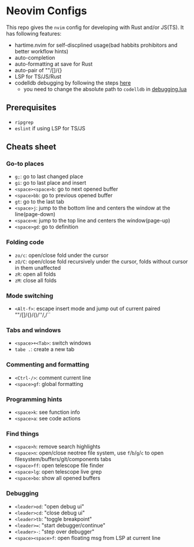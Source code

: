 # Neovim Configs 

This repo gives the `nvim` config for developing with Rust and/or JS(TS). It has following features:
- hartime.nvim for self-discplined usage(bad habbits prohibitors and better workflow hints)
- auto-completion
- auto-formatting at save for Rust 
- auto-pair of ""/[]/{}
- LSP for TS/JS/Rust
- codelldb debugging by following the steps [here](https://github.com/mfussenegger/nvim-dap/wiki/C-C---Rust-(via--codelldb))
    - you need to change the absolute path to `codelldb` in [debugging.lua](/lua/plugins/debugging.lua) 

## Prerequisites 
- `ripgrep`
- `eslint` if using LSP for TS/JS

## Cheats sheet

### Go-to places
- `g;`: go to last changed place
- `gi`: go to last place and insert
- `<space><space>b`: go to next opened buffer 
- `<space>bb`: go to previous opened buffer 
- `gt`: go to the last tab
- `<space>j`: jump to the bottom line and centers the window at the line(page-down)
- `<space>m`: jump to the top line and centers the window(page-up)
- `<space>gd`: go to definition

### Folding code
- `zo/c`: open/close fold under the cursor
- `zO/C`: open/close fold recursively under the cursor, folds without cursor in them unaffected
- `zR`: open all folds 
- `zM`: close all folds 

### Mode switching
- `<Alt-f>`: escape insert mode and jump out of current paired ""/[]/{}/()/''/,/``

### Tabs and windows
- `<space>+<Tab>`: switch windows 
- `tabe .`: create a new tab

### Commenting and formatting
- `<Ctrl-/>`: comment current line
- `<space>gf`: global formatting

### Programming hints
- `<space>k`: see function info
- `<space>a`: see code actions

### Find things
- `<space>h`: remove search highlights 
- `<space>n`: open/close neotree file system, use `f`/`b`/`g`/`c` to open filesystem/buffers/git/components tabs
- `<space>ff`: open telescope file finder 
- `<space>lg`: open telescope live grep 
- `<space>bo`: show all opened buffers

### Debugging
- `<leader>od`: "open debug ui"
- `<leader>cd`: "close debug ui"
- `<leader>tb`: "toggle breakpoint"
- `<leader>=`: "start debugger/continue"
- `<leader>-`: "step over debugger"
- `<space><space>f`: open floating msg from LSP at current line
